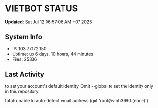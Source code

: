 # VIETBOT STATUS
**Updated**: Sat Jul 12 06:57:06 AM +07 2025

## System Info
- IP: 103.77.172.150
- Uptime: up 6 days, 10 hours, 44 minutes
- Files: 25336

## Last Activity

to set your account's default identity.
Omit --global to set the identity only in this repository.

fatal: unable to auto-detect email address (got 'root@vinh3690.(none)')
